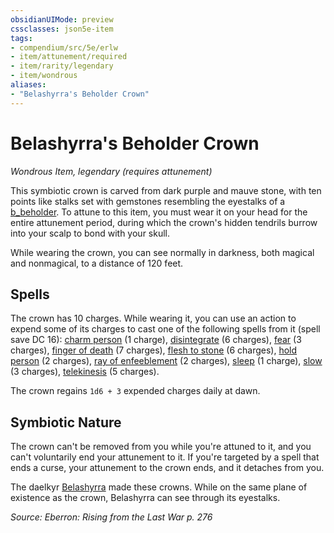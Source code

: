 ```yaml
---
obsidianUIMode: preview
cssclasses: json5e-item
tags:
- compendium/src/5e/erlw
- item/attunement/required
- item/rarity/legendary
- item/wondrous
aliases: 
- "Belashyrra's Beholder Crown"
---
```

# Belashyrra's Beholder Crown
*Wondrous Item, legendary (requires attunement)*  


This symbiotic crown is carved from dark purple and mauve stone, with ten points like stalks set with gemstones resembling the eyestalks of a [b_beholder](2.%20GM%20Tools/5eTools%20Compendium%20&%20Rules/z_compendium/bestiary/aberration/b_beholder.md). To attune to this item, you must wear it on your head for the entire attunement period, during which the crown's hidden tendrils burrow into your scalp to bond with your skull.

While wearing the crown, you can see normally in darkness, both magical and nonmagical, to a distance of 120 feet.

## Spells

The crown has 10 charges. While wearing it, you can use an action to expend some of its charges to cast one of the following spells from it (spell save DC 16): [charm person](charm-person.md) (1 charge), [disintegrate](disintegrate.md) (6 charges), [fear](fear.md) (3 charges), [finger of death](finger-of-death.md) (7 charges), [flesh to stone](flesh-to-stone.md) (6 charges), [hold person](hold-person.md) (2 charges), [ray of enfeeblement](ray-of-enfeeblement.md) (2 charges), [sleep](sleep.md) (1 charge), [slow](slow.md) (3 charges), [telekinesis](telekinesis.md) (5 charges).

The crown regains `1d6 + 3` expended charges daily at dawn.

## Symbiotic Nature

The crown can't be removed from you while you're attuned to it, and you can't voluntarily end your attunement to it. If you're targeted by a spell that ends a curse, your attunement to the crown ends, and it detaches from you.

The daelkyr [Belashyrra](2.%20GM%20Tools/5eTools%20Compendium%20&%20Rules/z_compendium/bestiary/npc/b_belashyrra-erlw.md) made these crowns. While on the same plane of existence as the crown, Belashyrra can see through its eyestalks.

*Source: Eberron: Rising from the Last War p. 276*